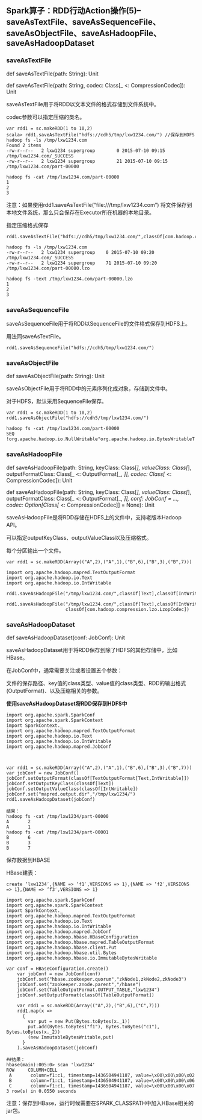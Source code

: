 ## Spark算子：RDD行动Action操作(5)–saveAsTextFile、saveAsSequenceFile、saveAsObjectFile、saveAsHadoopFile、saveAsHadoopDataset

### saveAsTextFile

def saveAsTextFile(path: String): Unit

def saveAsTextFile(path: String, codec: Class[_ <: CompressionCodec]): Unit

saveAsTextFile用于将RDD以文本文件的格式存储到文件系统中。

codec参数可以指定压缩的类名。

```
var rdd1 = sc.makeRDD(1 to 10,2)
scala> rdd1.saveAsTextFile("hdfs://cdh5/tmp/lxw1234.com/") //保存到HDFS
hadoop fs -ls /tmp/lxw1234.com
Found 2 items
-rw-r--r--   2 lxw1234 supergroup        0 2015-07-10 09:15 /tmp/lxw1234.com/_SUCCESS
-rw-r--r--   2 lxw1234 supergroup        21 2015-07-10 09:15 /tmp/lxw1234.com/part-00000
 
hadoop fs -cat /tmp/lxw1234.com/part-00000
1
2
3

```

注意：如果使用rdd1.saveAsTextFile(“file:///tmp/lxw1234.com”) 将文件保存到本地文件系统，那么只会保存在Executor所在机器的本地目录。

指定压缩格式保存

```
rdd1.saveAsTextFile("hdfs://cdh5/tmp/lxw1234.com/",classOf[com.hadoop.compression.lzo.LzopCodec])
 
hadoop fs -ls /tmp/lxw1234.com
-rw-r--r--   2 lxw1234 supergroup    0 2015-07-10 09:20 /tmp/lxw1234.com/_SUCCESS
-rw-r--r--   2 lxw1234 supergroup    71 2015-07-10 09:20 /tmp/lxw1234.com/part-00000.lzo
 
hadoop fs -text /tmp/lxw1234.com/part-00000.lzo
1
2
3

```
### saveAsSequenceFile

saveAsSequenceFile用于将RDD以SequenceFile的文件格式保存到HDFS上。

用法同saveAsTextFile。

```
rdd1.saveAsSequenceFile("hdfs://cdh5/tmp/lxw1234.com/") 
```

### saveAsObjectFile

def saveAsObjectFile(path: String): Unit

saveAsObjectFile用于将RDD中的元素序列化成对象，存储到文件中。

对于HDFS，默认采用SequenceFile保存。

```
var rdd1 = sc.makeRDD(1 to 10,2)
rdd1.saveAsObjectFile("hdfs://cdh5/tmp/lxw1234.com/")
 
hadoop fs -cat /tmp/lxw1234.com/part-00000
SEQ !org.apache.hadoop.io.NullWritable"org.apache.hadoop.io.BytesWritableT
```

### saveAsHadoopFile

def saveAsHadoopFile(path: String, keyClass: Class[_], valueClass: Class[_], outputFormatClass: Class[_ <: OutputFormat[_, _]], codec: Class[_ <: CompressionCodec]): Unit

def saveAsHadoopFile(path: String, keyClass: Class[_], valueClass: Class[_], outputFormatClass: Class[_ <: OutputFormat[_, _]], conf: JobConf = …, codec: Option[Class[_ <: CompressionCodec]] = None): Unit

saveAsHadoopFile是将RDD存储在HDFS上的文件中，支持老版本Hadoop API。

可以指定outputKeyClass、outputValueClass以及压缩格式。

每个分区输出一个文件。

```
var rdd1 = sc.makeRDD(Array(("A",2),("A",1),("B",6),("B",3),("B",7)))
 
import org.apache.hadoop.mapred.TextOutputFormat
import org.apache.hadoop.io.Text
import org.apache.hadoop.io.IntWritable
 
rdd1.saveAsHadoopFile("/tmp/lxw1234.com/",classOf[Text],classOf[IntWritable],classOf[TextOutputFormat[Text,IntWritable]])
 
rdd1.saveAsHadoopFile("/tmp/lxw1234.com/",classOf[Text],classOf[IntWritable],classOf[TextOutputFormat[Text,IntWritable]],
                      classOf[com.hadoop.compression.lzo.LzopCodec])
```

### saveAsHadoopDataset

def saveAsHadoopDataset(conf: JobConf): Unit

saveAsHadoopDataset用于将RDD保存到除了HDFS的其他存储中，比如HBase。

在JobConf中，通常需要关注或者设置五个参数：

文件的保存路径、key值的class类型、value值的class类型、RDD的输出格式(OutputFormat)、以及压缩相关的参数。

**使用saveAsHadoopDataset将RDD保存到HDFS中**

```
import org.apache.spark.SparkConf
import org.apache.spark.SparkContext
import SparkContext._
import org.apache.hadoop.mapred.TextOutputFormat
import org.apache.hadoop.io.Text
import org.apache.hadoop.io.IntWritable
import org.apache.hadoop.mapred.JobConf
 
 
 
var rdd1 = sc.makeRDD(Array(("A",2),("A",1),("B",6),("B",3),("B",7)))
var jobConf = new JobConf()
jobConf.setOutputFormat(classOf[TextOutputFormat[Text,IntWritable]])
jobConf.setOutputKeyClass(classOf[Text])
jobConf.setOutputValueClass(classOf[IntWritable])
jobConf.set("mapred.output.dir","/tmp/lxw1234/")
rdd1.saveAsHadoopDataset(jobConf)
 
结果：
hadoop fs -cat /tmp/lxw1234/part-00000
A       2
A       1
hadoop fs -cat /tmp/lxw1234/part-00001
B       6
B       3
B       7
```

保存数据到HBASE

HBase建表：
```
create ‘lxw1234′,{NAME => ‘f1′,VERSIONS => 1},{NAME => ‘f2′,VERSIONS => 1},{NAME => ‘f3′,VERSIONS => 1}

import org.apache.spark.SparkConf
import org.apache.spark.SparkContext
import SparkContext._
import org.apache.hadoop.mapred.TextOutputFormat
import org.apache.hadoop.io.Text
import org.apache.hadoop.io.IntWritable
import org.apache.hadoop.mapred.JobConf
import org.apache.hadoop.hbase.HBaseConfiguration
import org.apache.hadoop.hbase.mapred.TableOutputFormat
import org.apache.hadoop.hbase.client.Put
import org.apache.hadoop.hbase.util.Bytes
import org.apache.hadoop.hbase.io.ImmutableBytesWritable
 
var conf = HBaseConfiguration.create()
    var jobConf = new JobConf(conf)
    jobConf.set("hbase.zookeeper.quorum","zkNode1,zkNode2,zkNode3")
    jobConf.set("zookeeper.znode.parent","/hbase")
    jobConf.set(TableOutputFormat.OUTPUT_TABLE,"lxw1234")
    jobConf.setOutputFormat(classOf[TableOutputFormat])
    
    var rdd1 = sc.makeRDD(Array(("A",2),("B",6),("C",7)))
    rdd1.map(x => 
      {
        var put = new Put(Bytes.toBytes(x._1))
        put.add(Bytes.toBytes("f1"), Bytes.toBytes("c1"), Bytes.toBytes(x._2))
        (new ImmutableBytesWritable,put)
      }
    ).saveAsHadoopDataset(jobConf)
 
##结果：
hbase(main):005:0> scan 'lxw1234'
ROW     COLUMN+CELL                                                                                                
 A       column=f1:c1, timestamp=1436504941187, value=\x00\x00\x00\x02                                              
 B       column=f1:c1, timestamp=1436504941187, value=\x00\x00\x00\x06                                              
 C       column=f1:c1, timestamp=1436504941187, value=\x00\x00\x00\x07                                              
3 row(s) in 0.0550 seconds
```

注意：保存到HBase，运行时候需要在SPARK_CLASSPATH中加入HBase相关的jar包。


